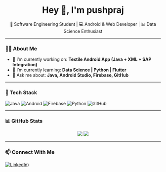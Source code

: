 <h1 align="center">Hey 👋, I'm pushpraj</h1>
<p align="center">🚀 Software Engineering Student | 💻 Android & Web Developer | 📊 Data Science Enthusiast</p>

---

### 👨‍💻 About Me

- 🔭 I’m currently working on: **Textile Android App (Java + XML + SAP Integration)**
- 🌱 I’m currently learning: **Data Science | Python | Flutter**
- 💬 Ask me about: **Java, Android Studio, Firebase, GitHub**

---

### 🚀 Tech Stack

![Java](https://img.shields.io/badge/Java-ED8B00?style=for-the-badge&logo=java&logoColor=white)
![Android](https://img.shields.io/badge/Android-3DDC84?style=for-the-badge&logo=android&logoColor=white)
![Firebase](https://img.shields.io/badge/Firebase-FFCA28?style=for-the-badge&logo=firebase&logoColor=black)
![Python](https://img.shields.io/badge/Python-3776AB?style=for-the-badge&logo=python&logoColor=white)
![GitHub](https://img.shields.io/badge/GitHub-100000?style=for-the-badge&logo=github&logoColor=white)

---

### 📊 GitHub Stats

<p align="center">
  <img src="https://github-readme-stats.vercel.app/api?username=yourusername&show_icons=true&theme=radical" />
  <img src="https://github-readme-stats.vercel.app/api/top-langs/?username=yourusername&layout=compact&theme=radical" />
</p>

---

### 📫 Connect With Me
[![LinkedIn](https://img.shields.io/badge/-LinkedIn-blue?style=for-the-badge&logo=Linkedin&logoColor=white)](https://linkedin.com/in/pushpraj-gadhvi-04693b286))
